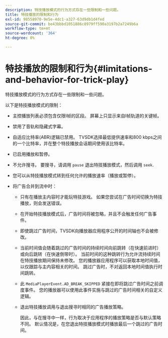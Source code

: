 ```yaml
---
description: 特技播放模式的行为方式存在一些限制和一些问题。
title: 特技播放的限制和行为
exl-id: 98558970-9e5e-4dc1-a327-63d9db1d4fed
source-git-commit: be43bbbd1051886c8979ff590a3197b2a7249b6a
workflow-type: tm+mt
source-wordcount: '364'
ht-degree: 0%

---
```


# 特技播放的限制和行为{#limitations-and-behavior-for-trick-play}

特技播放模式的行为方式存在一些限制和一些问题。

<!--<a id="section_8B88E281A0FA4661B4C2C70A0ABED57C"></a>-->

以下是特技播放模式的限制：

* 主控播放列表必须包含仅限I帧的区段。 屏幕上只显示来自I帧轨道的关键帧。
* 禁用了音轨和隐藏式字幕。
* 自适应比特率(ABR)逻辑已禁用。 TVSDK选择最低提供速率和800 kbps之间的一个比特率，并在整个特技播放会话期间使用该比特率。
* 已启用播放和暂停。
* 不允许搜寻。 要搜寻，请调用 `pause` 退出特技播放模式，然后调用 `seek`.

* 您可以从特技播放模式转到任何允许的播放速率（播放或暂停）。
* 将广告合并到流中时：

   * 只有在播放主内容时才能玩特技游戏。 如果您尝试在广告时间切换为特技播放，则会发送错误。
   * 在开始特技播放模式后，广告时间将被忽略，并且不会触发任何广告事件。
   * 即使跳过广告时间，TVSDK向播放器应用程序公开的时间轴也不会被修改。
   * 当前时间值会随着跳过的广告时间的持续时间向前跳转（在快速前进时）或向后跳转（在快速倒带时）。 当前时间的这种跳转行为允许流持续时间在特技播放期间保持未修改。 您的播放器应用程序可以获取本地时间值，以仅跟踪与主内容相关的时间。 跳过广告时，不对返回本地时间值执行时间跳转。
   * 此 `MediaPlayerEvent.AD_BREAK_SKIPPED` 紧接在即将跳过广告时间之前调度事件。 您的播放器可以使用此事件实施与跳过的广告时间相关的自定义逻辑。
   * 退出特技播放调用与退出搜寻时相同的广告播放策略。

      因此，与在搜寻中一样，行为取决于应用程序的播放策略是否与默认策略不同。 默认情况是，在您退出特技播放模式时播放最后一个跳过的广告时间。
